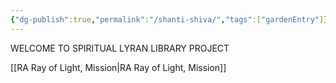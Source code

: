 ```yaml
---
{"dg-publish":true,"permalink":"/shanti-shiva/","tags":["gardenEntry"]}
---
```


WELCOME TO SPIRITUAL LYRAN LIBRARY PROJECT

[[RA Ray of Light, Mission\|RA Ray of Light, Mission]]
